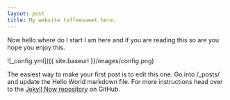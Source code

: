 ```yaml
---
layout: post
title: My website toffeesweet here.
---
```


Now hello where do I start I am here and if you are reading this so are you hope you enjoy this.

![_config.yml]({{ site.baseurl }}/images/config.png)

The easiest way to make your first post is to edit this one. Go into /_posts/ and update the Hello World markdown file. For more instructions head over to the [Jekyll Now repository](https://github.com/barryclark/jekyll-now) on GitHub.
